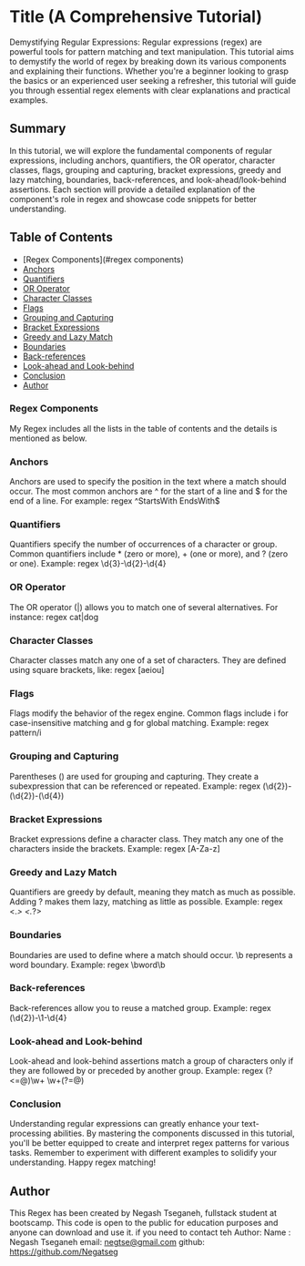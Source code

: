 # Title (A Comprehensive Tutorial)
Demystifying Regular Expressions: 
Regular expressions (regex) are powerful tools for pattern matching and text manipulation. This tutorial aims to demystify the world of regex by breaking down its various components and explaining their functions. Whether you're a beginner looking to grasp the basics or an experienced user seeking a refresher, this tutorial will guide you through essential regex elements with clear explanations and practical examples.

## Summary
In this tutorial, we will explore the fundamental components of regular expressions, including anchors, quantifiers, the OR operator, character classes, flags, grouping and capturing, bracket expressions, greedy and lazy matching, boundaries, back-references, and look-ahead/look-behind assertions. Each section will provide a detailed explanation of the component's role in regex and showcase code snippets for better understanding.

## Table of Contents

- [Regex Components](#regex components)
- [Anchors](#anchors)
- [Quantifiers](#quantifiers)
- [OR Operator](#or-operator)
- [Character Classes](#character-classes)
- [Flags](#flags)
- [Grouping and Capturing](#grouping-and-capturing)
- [Bracket Expressions](#bracket-expressions)
- [Greedy and Lazy Match](#greedy-and-lazy-match)
- [Boundaries](#boundaries)
- [Back-references](#back-references)
- [Look-ahead and Look-behind](#look-ahead-and-look-behind)
- [Conclusion](#conclusion)
- [Author](#author)

### Regex Components
My Regex includes all the lists in the table of contents and the details is mentioned as below.

### Anchors
Anchors are used to specify the position in the text where a match should occur. The most common anchors are ^ for the start of a line and $ for the end of a line. 
For example:
regex
^StartsWith
EndsWith$

### Quantifiers
Quantifiers specify the number of occurrences of a character or group. Common quantifiers include * (zero or more), + (one or more), and ? (zero or one). Example:
regex
\d{3}-\d{2}-\d{4}

### OR Operator
The OR operator (|) allows you to match one of several alternatives. For instance:
regex
cat|dog

### Character Classes
Character classes match any one of a set of characters. They are defined using square brackets, 
like:
regex
[aeiou]

### Flags
Flags modify the behavior of the regex engine. Common flags include i for case-insensitive matching and g for global matching. 
Example:
regex
pattern/i

### Grouping and Capturing
Parentheses () are used for grouping and capturing. They create a subexpression that can be referenced or repeated. Example:
regex
(\d{2})-(\d{2})-(\d{4})

### Bracket Expressions
Bracket expressions define a character class. They match any one of the characters inside the brackets. Example:
regex
[A-Za-z]

### Greedy and Lazy Match
Quantifiers are greedy by default, meaning they match as much as possible. Adding ? makes them lazy, matching as little as possible. Example:
regex
<.*>
<.*?>

### Boundaries
Boundaries are used to define where a match should occur. \b represents a word boundary. Example:
regex
\bword\b

### Back-references
Back-references allow you to reuse a matched group. Example:
regex
(\d{2})-\1-\d{4}

### Look-ahead and Look-behind
Look-ahead and look-behind assertions match a group of characters only if they are followed by or preceded by another group. Example:
regex
(?<=@)\w+
\w+(?=@)

### Conclusion
Understanding regular expressions can greatly enhance your text-processing abilities. By mastering the components discussed in this tutorial, you'll be better equipped to create and interpret regex patterns for various tasks. Remember to experiment with different examples to solidify your understanding. Happy regex matching!

## Author
This Regex has been created by Negash Tseganeh, fullstack student at bootscamp. This code is open to the public for education purposes and anyone can download and use it.
if you need to contact teh Author:
Name : Negash Tseganeh
email: negtse@gmail.com
github: https://github.com/Negatseg
